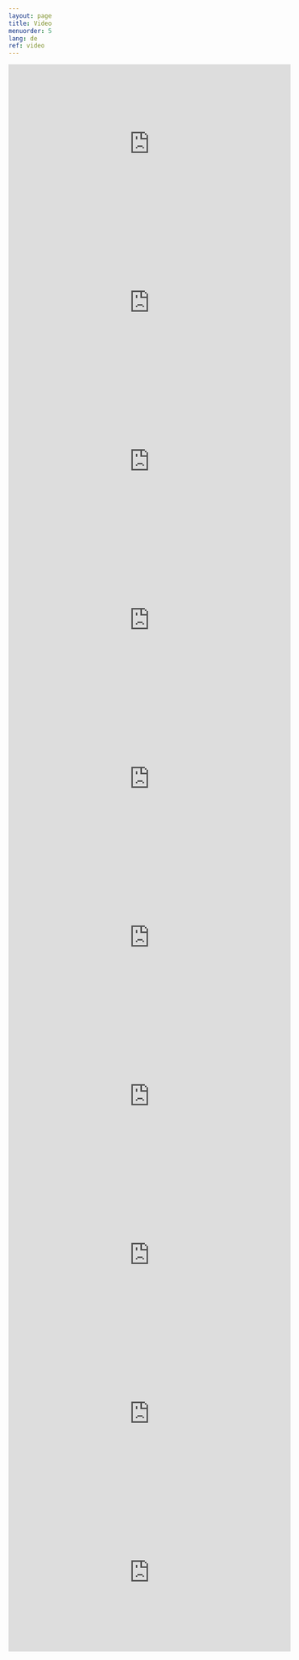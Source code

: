 ```yaml
---
layout: page
title: Video
menuorder: 5
lang: de
ref: video
---
```


<iframe width="560" height="315" src="https://www.youtube.com/embed/-1oK1G62U-k?rel=0" frameborder="0" allowfullscreen></iframe>

<iframe width="560" height="315" src="https://www.youtube.com/embed/A_q6O3Os8gY?rel=0" frameborder="0" allowfullscreen></iframe>

<iframe width="560" height="315" src="https://www.youtube.com/embed/7dSeHeD5blg?rel=0" frameborder="0" allowfullscreen></iframe>

<iframe width="560" height="315" src="https://www.youtube.com/embed/CBWEyjhM8Hs?rel=0" frameborder="0" allowfullscreen></iframe>

<iframe width="560" height="315" src="https://www.youtube.com/embed/op05AunlawY?rel=0" frameborder="0" allowfullscreen></iframe>

<iframe width="560" height="315" src="https://www.youtube.com/embed/k8PtBs4kjuk?rel=0" frameborder="0" allowfullscreen></iframe>

<iframe width="560" height="315" src="https://www.youtube.com/embed/57v5N_xpLII?rel=0" frameborder="0" allowfullscreen></iframe>

<iframe width="560" height="315" src="https://www.youtube.com/embed/Zxpm2V7Mkys?rel=0" frameborder="0" allowfullscreen></iframe>

<iframe width="560" height="315" src="https://www.youtube.com/embed/nexmYD17vok?rel+0" frameborder="0" allowfullscreen></iframe>

<iframe width="560" height="315" src="https://www.youtube.com/embed/MGVZJWG6Lfs?rel=0" frameborder="0" allowfullscreen></iframe>


















